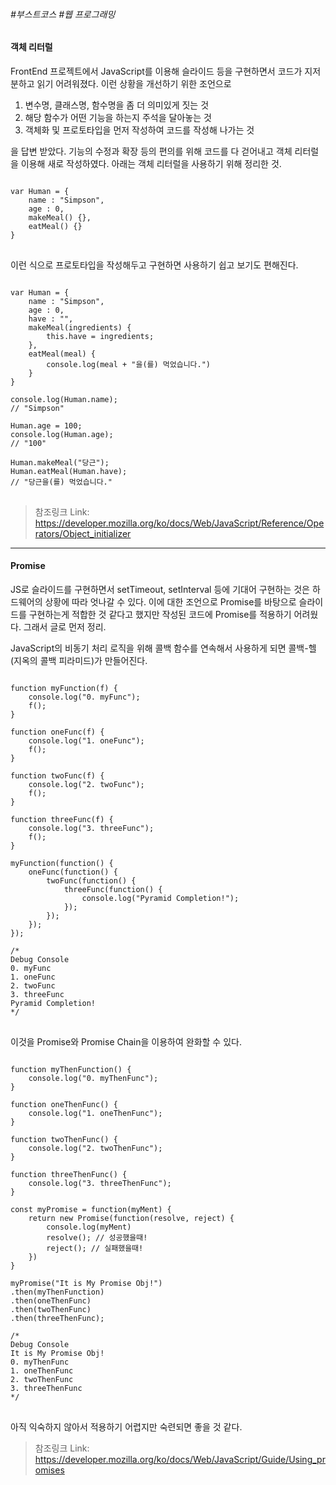 ###### #부스트코스 #웹 프로그래밍


#### 객체 리터럴


FrontEnd 프로젝트에서 JavaScript를 이용해 슬라이드 등을 구현하면서 코드가 지저분하고 읽기 어려워졌다. 이런 상황을 개선하기 위한 조언으로


1. 변수명, 클래스명, 함수명을 좀 더 의미있게 짓는 것
2. 해당 함수가 어떤 기능을 하는지 주석을 달아놓는 것
3. 객체화 및 프로토타입을 먼저 작성하여 코드를 작성해 나가는 것


을 답변 받았다. 기능의 수정과 확장 등의 편의를 위해 코드를 다 걷어내고 객체 리터럴을 이용해 새로 작성하였다. 아래는 객체 리터럴을 사용하기 위해 정리한 것.

<pre>
<code>
var Human = {
	name : "Simpson",
	age : 0,
	makeMeal() {},
	eatMeal() {}
}
</code>
</pre>

이런 식으로 프로토타입을 작성해두고 구현하면 사용하기 쉽고 보기도 편해진다.

<pre>
<code>
var Human = {
	name : "Simpson",
    age : 0,
    have : "",
	makeMeal(ingredients) {
		this.have = ingredients;
	},
	eatMeal(meal) {
		console.log(meal + "을(를) 먹었습니다.")
	}
}

console.log(Human.name);
// "Simpson"

Human.age = 100;
console.log(Human.age);
// "100"

Human.makeMeal("당근");
Human.eatMeal(Human.have);
// "당근을(를) 먹었습니다."
</code>
</pre>


> 참조링크
Link: https://developer.mozilla.org/ko/docs/Web/JavaScript/Reference/Operators/Object_initializer

<hr />


#### Promise


JS로 슬라이드를 구현하면서 setTimeout, setInterval 등에 기대어 구현하는 것은 하드웨어의 상황에 따라 엇나갈 수 있다. 이에 대한 조언으로 Promise를 바탕으로 슬라이드를 구현하는게 적합한 것 같다고 했지만 작성된 코드에 Promise를 적용하기 어려웠다. 그래서 글로 먼저 정리.


JavaScript의 비동기 처리 로직을 위해 콜백 함수를 연속해서 사용하게 되면 콜백-헬(지옥의 콜백 피라미드)가 만들어진다.

<pre>
<code>
function myFunction(f) {
    console.log("0. myFunc");
    f();
}

function oneFunc(f) {
    console.log("1. oneFunc");
    f();
}

function twoFunc(f) {
    console.log("2. twoFunc");
    f();
}

function threeFunc(f) {
    console.log("3. threeFunc");
    f();
}

myFunction(function() {
    oneFunc(function() {
        twoFunc(function() {
            threeFunc(function() {
                console.log("Pyramid Completion!");
            });
        });
    });
});

/*
Debug Console
0. myFunc
1. oneFunc
2. twoFunc
3. threeFunc
Pyramid Completion!
*/
</code>
</pre>

이것을 Promise와 Promise Chain을 이용하여 완화할 수 있다.

<pre>
<code>
function myThenFunction() {
    console.log("0. myThenFunc");
}

function oneThenFunc() {
    console.log("1. oneThenFunc");
}

function twoThenFunc() {
    console.log("2. twoThenFunc");
}

function threeThenFunc() {
    console.log("3. threeThenFunc");
}

const myPromise = function(myMent) {
    return new Promise(function(resolve, reject) {
        console.log(myMent)
        resolve(); // 성공했을때!
        reject(); // 실패했을때!
    })
}

myPromise("It is My Promise Obj!")
.then(myThenFunction)
.then(oneThenFunc)
.then(twoThenFunc)
.then(threeThenFunc);

/*
Debug Console
It is My Promise Obj!
0. myThenFunc
1. oneThenFunc
2. twoThenFunc
3. threeThenFunc
*/
</code>
</pre>

아직 익숙하지 않아서 적용하기 어렵지만 숙련되면 좋을 것 같다.


> 참조링크
Link: https://developer.mozilla.org/ko/docs/Web/JavaScript/Guide/Using_promises

